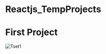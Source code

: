 # Reactjs_TempProjects

# First Project
![Tset1](https://user-images.githubusercontent.com/98335892/235290243-d2925a8b-dc59-4002-bde1-0889ba4db609.jpg)
